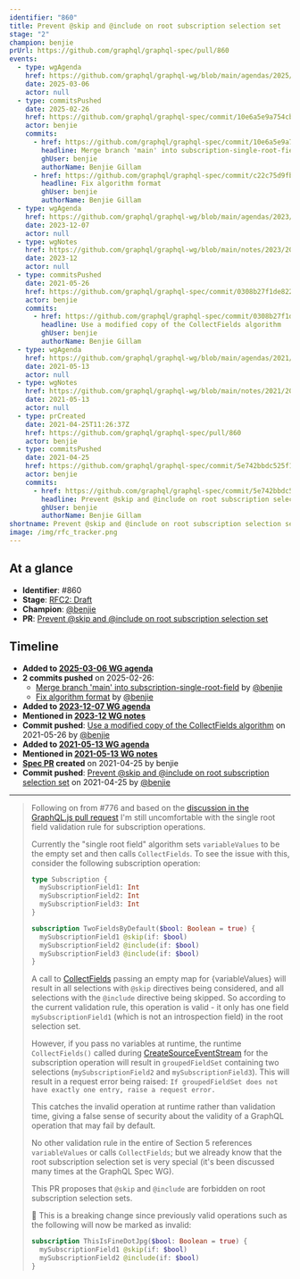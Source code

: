 ```yaml
---
identifier: "860"
title: Prevent @skip and @include on root subscription selection set
stage: "2"
champion: benjie
prUrl: https://github.com/graphql/graphql-spec/pull/860
events:
  - type: wgAgenda
    href: https://github.com/graphql/graphql-wg/blob/main/agendas/2025/03-Mar/06-wg-primary.md
    date: 2025-03-06
    actor: null
  - type: commitsPushed
    date: 2025-02-26
    href: https://github.com/graphql/graphql-spec/commit/10e6a5e9a754cb2fd0646aefe7aafa1b175e7013
    actor: benjie
    commits:
      - href: https://github.com/graphql/graphql-spec/commit/10e6a5e9a754cb2fd0646aefe7aafa1b175e7013
        headline: Merge branch 'main' into subscription-single-root-field
        ghUser: benjie
        authorName: Benjie Gillam
      - href: https://github.com/graphql/graphql-spec/commit/c22c75d9fb60938cf370eb4de718ccbaf0847ab9
        headline: Fix algorithm format
        ghUser: benjie
        authorName: Benjie Gillam
  - type: wgAgenda
    href: https://github.com/graphql/graphql-wg/blob/main/agendas/2023/12-Dec/07-wg-primary.md
    date: 2023-12-07
    actor: null
  - type: wgNotes
    href: https://github.com/graphql/graphql-wg/blob/main/notes/2023/2023-12.md
    date: 2023-12
    actor: null
  - type: commitsPushed
    date: 2021-05-26
    href: https://github.com/graphql/graphql-spec/commit/0308b27f1de82201b94e45ef83b5c18a4408a38a
    actor: benjie
    commits:
      - href: https://github.com/graphql/graphql-spec/commit/0308b27f1de82201b94e45ef83b5c18a4408a38a
        headline: Use a modified copy of the CollectFields algorithm
        ghUser: benjie
        authorName: Benjie Gillam
  - type: wgAgenda
    href: https://github.com/graphql/graphql-wg/blob/main/agendas/2021/2021-05-13.md
    date: 2021-05-13
    actor: null
  - type: wgNotes
    href: https://github.com/graphql/graphql-wg/blob/main/notes/2021/2021-05-13.md
    date: 2021-05-13
    actor: null
  - type: prCreated
    date: 2021-04-25T11:26:37Z
    href: https://github.com/graphql/graphql-spec/pull/860
    actor: benjie
  - type: commitsPushed
    date: 2021-04-25
    href: https://github.com/graphql/graphql-spec/commit/5e742bbdc525f146399ad1f88566f270d440086d
    actor: benjie
    commits:
      - href: https://github.com/graphql/graphql-spec/commit/5e742bbdc525f146399ad1f88566f270d440086d
        headline: Prevent @skip and @include on root subscription selection set
        ghUser: benjie
        authorName: Benjie Gillam
shortname: Prevent @skip and @include on root subscription selection set
image: /img/rfc_tracker.png
---
```


## At a glance

- **Identifier**: #860
- **Stage**: [RFC2: Draft](https://github.com/graphql/graphql-spec/blob/main/CONTRIBUTING.md#stage-2-draft)
- **Champion**: [@benjie](https://github.com/benjie)
- **PR**: [Prevent @skip and @include on root subscription selection set](https://github.com/graphql/graphql-spec/pull/860)

<!-- BEGIN_CUSTOM_TEXT -->



<!-- END_CUSTOM_TEXT -->

## Timeline

- **Added to [2025-03-06 WG agenda](https://github.com/graphql/graphql-wg/blob/main/agendas/2025/03-Mar/06-wg-primary.md)**
- **2 commits pushed** on 2025-02-26:
  - [Merge branch 'main' into subscription-single-root-field](https://github.com/graphql/graphql-spec/commit/10e6a5e9a754cb2fd0646aefe7aafa1b175e7013) by [@benjie](https://github.com/benjie)
  - [Fix algorithm format](https://github.com/graphql/graphql-spec/commit/c22c75d9fb60938cf370eb4de718ccbaf0847ab9) by [@benjie](https://github.com/benjie)
- **Added to [2023-12-07 WG agenda](https://github.com/graphql/graphql-wg/blob/main/agendas/2023/12-Dec/07-wg-primary.md)**
- **Mentioned in [2023-12 WG notes](https://github.com/graphql/graphql-wg/blob/main/notes/2023/2023-12.md)**
- **Commit pushed**: [Use a modified copy of the CollectFields algorithm](https://github.com/graphql/graphql-spec/commit/0308b27f1de82201b94e45ef83b5c18a4408a38a) on 2021-05-26 by [@benjie](https://github.com/benjie)
- **Added to [2021-05-13 WG agenda](https://github.com/graphql/graphql-wg/blob/main/agendas/2021/2021-05-13.md)**
- **Mentioned in [2021-05-13 WG notes](https://github.com/graphql/graphql-wg/blob/main/notes/2021/2021-05-13.md)**
- **[Spec PR](https://github.com/graphql/graphql-spec/pull/860) created** on 2021-04-25 by benjie
- **Commit pushed**: [Prevent @skip and @include on root subscription selection set](https://github.com/graphql/graphql-spec/commit/5e742bbdc525f146399ad1f88566f270d440086d) on 2021-04-25 by [@benjie](https://github.com/benjie)

<!-- VERBATIM -->

---

> Following on from #776 and based on the [discussion in the GraphQL.js pull request](https://github.com/graphql/graphql-js/pull/2861#discussion_r619789288) I'm still uncomfortable with the single root field validation rule for subscription operations.
> 
> Currently the "single root field" algorithm sets `variableValues` to be the empty set and then calls `CollectFields`. To see the issue with this, consider the following subscription operation:
> 
> ```graphql
> type Subscription {
>   mySubscriptionField1: Int
>   mySubscriptionField2: Int
>   mySubscriptionField3: Int
> }
> 
> subscription TwoFieldsByDefault($bool: Boolean = true) {
>   mySubscriptionField1 @skip(if: $bool)
>   mySubscriptionField2 @include(if: $bool)
>   mySubscriptionField3 @include(if: $bool)
> }
> ```
> 
> A call to [CollectFields](https://spec.graphql.org/draft/#CollectFields()) passing an empty map for \{variableValues} will result in all selections with `@skip` directives being considered, and all selections with the `@include` directive being skipped. So according to the current validation rule, this operation is valid - it only has one field `mySubscriptionField1` (which is not an introspection field) in the root selection set.
> 
> However, if you pass no variables at runtime, the runtime `CollectFields()` called during [CreateSourceEventStream](https://spec.graphql.org/draft/#CreateSourceEventStream()) for the subscription operation will result in `groupedFieldSet` containing two selections (`mySubscriptionField2` and `mySubscriptionField3`). This will result in a request error being raised: `If groupedFieldSet does not have exactly one entry, raise a request error.`
> 
> This catches the invalid operation at runtime rather than validation time, giving a false sense of security about the validity of a GraphQL operation that may fail by default.
> 
> No other validation rule in the entire of Section 5 references `variableValues` or calls `CollectFields`; but we already know that the root subscription selection set is very special (it's been discussed many times at the GraphQL Spec WG).
> 
> This PR proposes that `@skip` and `@include` are forbidden on root subscription selection sets.
> 
> :rotating_light: This is a breaking change since previously valid operations such as the following will now be marked as invalid:
> 
> ```graphql
> subscription ThisIsFineDotJpg($bool: Boolean = true) {
>   mySubscriptionField1 @skip(if: $bool)
>   mySubscriptionField2 @include(if: $bool)
> }
> ```
